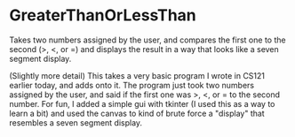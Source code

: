 # GreaterThanOrLessThan
Takes two numbers assigned by the user, and compares the first one to the second (>, &lt;, or =) and displays the result in a way that looks like a seven segment display.



(Slightly more detail)
This takes a very basic program I wrote in CS121 earlier today, and adds onto it. 
The program just took two numbers assigned by the user, and said if the first one was >, <, or = to the second number. 
For fun, I added a simple gui with tkinter 
(I used this as a way to learn a bit) 
and used the canvas to kind of brute force a "display" that resembles a seven segment display.

